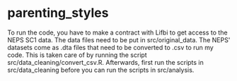 # parenting_styles

To run the code, you have to make a contract with Lifbi to get access to the NEPS SC1 data. The data files need to be put in src/original_data. The NEPS' datasets come as .dta files that need to be converted to .csv to run my code. This is taken care of by running the script src/data_cleaning/convert_csv.R.
Afterwards, first run the scripts in src/data_cleaning before you can run the scripts in src/analysis.  
